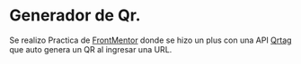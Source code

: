 # Generador de Qr. 

Se realizo Practica de [FrontMentor](https://www.frontendmentor.io/challenges/qr-code-component-iux_sIO_H) donde se hizo un plus con una API [Qrtag](https://qrtag.net/api/) que auto genera un QR al ingresar una URL.

